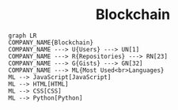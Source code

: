 <h1 align="center">Blockchain</h1>

```mermaid
graph LR
COMPANY_NAME{Blockchain}
COMPANY_NAME ---> U{Users} ---> UN[1]
COMPANY_NAME ---> R{Repositories} ---> RN[23]
COMPANY_NAME ---> G{Gists} ---> GN[32]
COMPANY_NAME ---> ML{Most Used<br>Languages}
ML --> JavaScript[JavaScript]
ML --> HTML[HTML]
ML --> CSS[CSS]
ML --> Python[Python]
```
